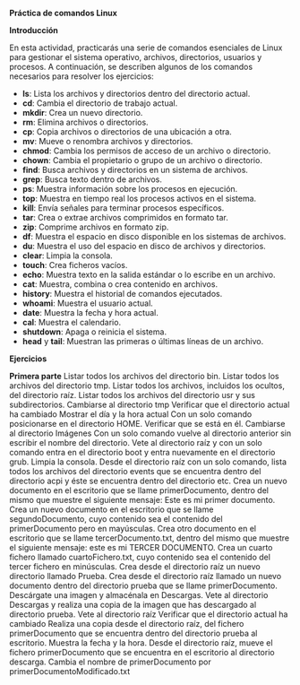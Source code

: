 **Práctica de comandos Linux**

**Introducción**

En esta actividad, practicarás una serie de comandos esenciales de Linux para gestionar el sistema operativo, archivos, directorios, usuarios y procesos. A continuación, se describen algunos de los comandos necesarios para resolver los ejercicios:

- **ls**: Lista los archivos y directorios dentro del directorio actual.
- **cd**: Cambia el directorio de trabajo actual.
- **mkdir**: Crea un nuevo directorio.
- **rm**: Elimina archivos o directorios.
- **cp**: Copia archivos o directorios de una ubicación a otra.
- **mv**: Mueve o renombra archivos y directorios.
- **chmod**: Cambia los permisos de acceso de un archivo o directorio.
- **chown**: Cambia el propietario o grupo de un archivo o directorio.
- **find**: Busca archivos y directorios en un sistema de archivos.
- **grep**: Busca texto dentro de archivos.
- **ps**: Muestra información sobre los procesos en ejecución.
- **top**: Muestra en tiempo real los procesos activos en el sistema.
- **kill**: Envía señales para terminar procesos específicos.
- **tar**: Crea o extrae archivos comprimidos en formato tar.
- **zip**: Comprime archivos en formato zip.
- **df**: Muestra el espacio en disco disponible en los sistemas de archivos.
- **du**: Muestra el uso del espacio en disco de archivos y directorios.
- **clear**: Limpia la consola.
- **touch**: Crea ficheros vacíos.
- **echo**: Muestra texto en la salida estándar o lo escribe en un archivo.
- **cat**: Muestra, combina o crea contenido en archivos.
- **history**: Muestra el historial de comandos ejecutados.
- **whoami**: Muestra el usuario actual.
- **date**: Muestra la fecha y hora actual.
- **cal**: Muestra el calendario.
- **shutdown**: Apaga o reinicia el sistema.
- **head** y **tail**: Muestran las primeras o últimas líneas de un archivo.

**Ejercicios**

**Primera parte**
Listar todos los archivos del directorio bin.
Listar todos los archivos del directorio tmp.
Listar todos los archivos, incluidos los ocultos, del directorio raíz.
Listar todos los archivos del directorio usr y sus subdirectorios.
Cambiarse al directorio tmp
Verificar que el directorio actual ha cambiado
Mostrar el día y la hora actual
Con un solo comando posicionarse en el directorio HOME.
Verificar que se está en él.
Cambiarse al directorio Imágenes
Con un solo comando vuelve al directorio anterior sin escribir el nombre del directorio.
Vete al directorio raíz y con un solo comando entra en el directorio boot y entra nuevamente en el directorio grub.
Limpia la consola.
Desde el directorio raíz con un solo comando, lista todos los archivos del directorio events que se encuentra dentro del directorio acpi y éste se encuentra dentro del directorio etc.
Crea un nuevo documento en el escritorio que se llame primerDocumento, dentro del mismo que muestre el siguiente mensaje: Este es mi primer documento.
Crea un nuevo documento en el escritorio que se llame segundoDocumento, cuyo contenido sea el contenido del primerDocumento pero en mayúsculas.
Crea otro documento en el escritorio que se llame tercerDocumento.txt, dentro del mismo que muestre el siguiente mensaje: este es mi TERCER DOCUMENTO.
Crea un cuarto fichero llamado cuartoFichero.txt, cuyo contenido sea el contenido del tercer fichero en minúsculas.
Crea desde el directorio raíz un nuevo directorio llamado Prueba.
Crea desde el directorio raíz llamado un nuevo documento dentro del directorio prueba que se llame primerDocumento.
Descárgate una imagen y almacénala en Descargas.
Vete al directorio Descargas y realiza una copia de la imagen que has descargado al directorio prueba.
Vete al directorio raíz
Verificar que el directorio actual ha cambiado
Realiza una copia desde el directorio raíz, del fichero primerDocumento que se encuentra dentro del directorio prueba al escritorio.
Muestra la fecha y la hora.
Desde el directorio raíz, mueve el fichero primerDocumento que se encuentra en el escritorio al directorio descarga.
Cambia el nombre de primerDocumento por primerDocumentoModificado.txt

